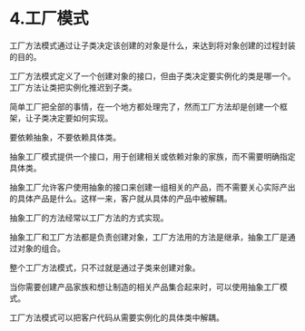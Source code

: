 # 4.工厂模式

工厂方法模式通过让子类决定该创建的对象是什么，来达到将对象创建的过程封装的目的。

工厂方法模式定义了一个创建对象的接口，但由子类决定要实例化的类是哪一个。工厂方法让类把实例化推迟到子类。

简单工厂把全部的事情，在一个地方都处理完了，然而工厂方法却是创建一个框架，让子类决定要如何实现。

要依赖抽象，不要依赖具体类。

抽象工厂模式提供一个接口，用于创建相关或依赖对象的家族，而不需要明确指定具体类。

抽象工厂允许客户使用抽象的接口来创建一组相关的产品，而不需要关心实际产出的具体产品是什么。这样一来，客户就从具体的产品中被解耦。

抽象工厂的方法经常以工厂方法的方式实现。

抽象工厂和工厂方法都是负责创建对象，工厂方法用的方法是继承，抽象工厂是通过对象的组合。

整个工厂方法模式，只不过就是通过子类来创建对象。

当你需要创建产品家族和想让制造的相关产品集合起来时，可以使用抽象工厂模式。

工厂方法模式可以把客户代码从需要实例化的具体类中解耦。